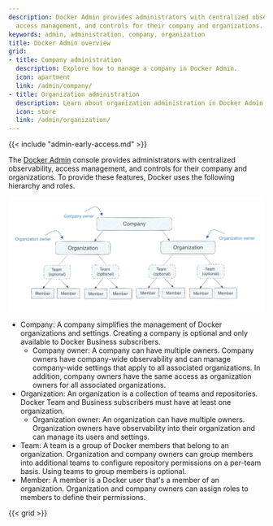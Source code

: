 ```yaml
---
description: Docker Admin provides administrators with centralized observability,
  access management, and controls for their company and organizations.
keywords: admin, administration, company, organization
title: Docker Admin overview
grid:
- title: Company administration
  description: Explore how to manage a company in Docker Admin.
  icon: apartment
  link: /admin/company/
- title: Organization administration
  description: Learn about organization administration in Docker Admin.
  icon: store
  link: /admin/organization/
---
```


{{< include "admin-early-access.md" >}}

The [Docker Admin](https://admin.docker.com) console provides administrators with centralized observability, access management, and controls for their company and organizations. To provide these features, Docker uses the following hierarchy and roles.

![Docker hierarchy](./images/docker-admin-structure.webp)

- Company: A company simplifies the management of Docker organizations and settings. Creating a company is optional and only available to Docker Business subscribers.
  - Company owner: A company can have multiple owners. Company owners have company-wide observability and can manage company-wide settings that apply to all associated organizations. In addition, company owners have the same access as organization owners for all associated organizations.
- Organization: An organization is a collection of teams and repositories. Docker Team and Business subscribers must have at least one organization.
  - Organization owner: An organization can have multiple owners. Organization owners have observability into their organization and can manage its users and settings.
- Team: A team is a group of Docker members that belong to an organization. Organization and company owners can group members into additional teams to configure repository permissions on a per-team basis. Using teams to group members is optional.
- Member: A member is a Docker user that's a member of an organization. Organization and company owners can assign roles to members to define their permissions.

{{< grid >}}
